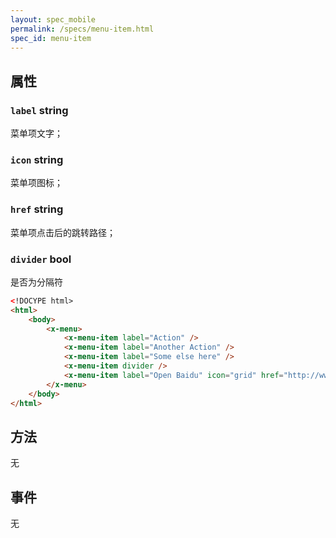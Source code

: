 ```yaml
---
layout: spec_mobile
permalink: /specs/menu-item.html
spec_id: menu-item
---
```


## 属性

### `label` **string**

菜单项文字；

### `icon` **string**

菜单项图标；

### `href` **string**

菜单项点击后的跳转路径；

### `divider` **bool**

是否为分隔符

```html
<!DOCYPE html>
<html>
    <body>
        <x-menu>
            <x-menu-item label="Action" />
            <x-menu-item label="Another Action" />
            <x-menu-item label="Some else here" />
            <x-menu-item divider />
            <x-menu-item label="Open Baidu" icon="grid" href="http://www.baidu.com" />
        </x-menu>
    </body>
</html>
```
## 方法

无

## 事件

无

